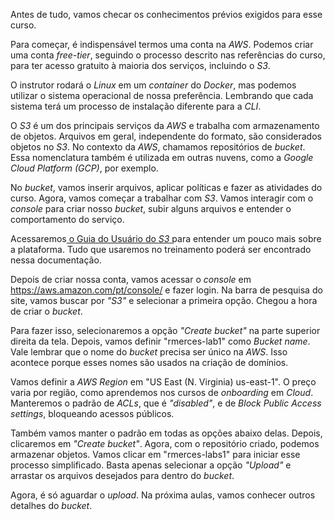 <div class="formattedText" data-external-links="">
                                <p>Antes de tudo, vamos checar os conhecimentos prévios exigidos para esse curso.</p>
<p>Para começar, é indispensável termos uma conta na <em>AWS</em>. Podemos criar uma conta <em>free-tier</em>, seguindo o processo descrito nas referências do curso, para ter acesso gratuito à maioria dos serviços, incluindo o <em>S3</em>.</p>
<p>O instrutor rodará o <em>Linux</em> em um <em>container</em> do <em>Docker</em>, mas podemos utilizar o sistema operacional de nossa preferência. Lembrando que cada sistema terá um processo de instalação diferente para a <em>CLI</em>.</p>
<p>O <em>S3</em> é um dos principais serviços da <em>AWS</em> e trabalha com armazenamento de objetos. Arquivos em geral, independente do formato, são considerados objetos no <em>S3</em>. No contexto da <em>AWS</em>, chamamos repositórios de <em>bucket</em>. Essa nomenclatura também é utilizada em outras nuvens, como a <em>Google Cloud Platform (GCP)</em>, por exemplo.</p>
<p>No <em>bucket</em>, vamos inserir arquivos, aplicar políticas e fazer as atividades do curso. Agora, vamos começar a trabalhar com <em>S3</em>. Vamos interagir com o <em>console</em> para criar nosso <em>bucket</em>, subir alguns arquivos e entender o comportamento do serviço.</p>
<p>Acessaremos<a href="https://docs.aws.amazon.com/pt_br/AmazonS3/latest/userguide/Welcome.html" rel="nofollow noopener" target="_blank"> o Guia do Usuário do <em>S3</em> </a> para entender um pouco mais sobre a plataforma. Tudo que usaremos no treinamento poderá ser encontrado nessa documentação. </p>
<p>Depois de criar nossa conta, vamos acessar o <em>console</em> em <a href="https://aws.amazon.com/pt/console/" rel="nofollow noopener" target="_blank">https://aws.amazon.com/pt/console/</a> e fazer login. Na barra de pesquisa do site, vamos buscar por <em>"S3"</em> e selecionar a primeira opção. Chegou a hora de criar o <em>bucket</em>.</p>
<p>Para fazer isso, selecionaremos a opção <em>"Create bucket"</em> na parte superior direita da tela. Depois, vamos definir "rmerces-lab1" como <em>Bucket name</em>. Vale lembrar que o nome do <em>bucket</em> precisa ser único na <em>AWS</em>. Isso acontece porque esses nomes são usados na criação de domínios. </p>
<p>Vamos definir a <em>AWS Region</em> em "US East (N. Virginia) us-east-1". O preço varia por região, como aprendemos nos cursos de <em>onboarding</em> em <em>Cloud</em>. Manteremos o padrão de <em>ACLs</em>, que é <em>"disabled"</em>, e de <em>Block Public Access settings</em>, bloqueando acessos públicos.</p>
<p>Também vamos manter o padrão em todas as opções abaixo delas. Depois, clicaremos em <em>"Create bucket"</em>. Agora, com o repositório criado, podemos armazenar objetos. Vamos clicar em "rmerces-labs1" para iniciar esse processo simplificado. Basta apenas selecionar a opção <em>"Upload"</em> e arrastar os arquivos desejados para dentro do <em>bucket</em>.</p>
<p>Agora, é só aguardar o <em>upload</em>. Na próxima aulas, vamos conhecer outros detalhes do <em>bucket</em>.</p>
                        </div>